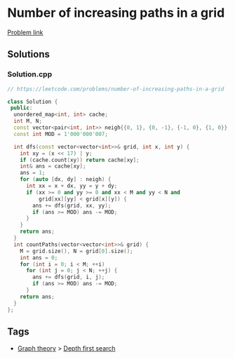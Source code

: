 # Number of increasing paths in a grid

[Problem link](https://leetcode.com/problems/number-of-increasing-paths-in-a-grid)

## Solutions


### Solution.cpp
```cpp
// https://leetcode.com/problems/number-of-increasing-paths-in-a-grid

class Solution {
 public:
  unordered_map<int, int> cache;
  int M, N;
  const vector<pair<int, int>> neigh{{0, 1}, {0, -1}, {-1, 0}, {1, 0}};
  const int MOD = 1'000'000'007;

  int dfs(const vector<vector<int>>& grid, int x, int y) {
    int xy = (x << 17) | y;
    if (cache.count(xy)) return cache[xy];
    int& ans = cache[xy];
    ans = 1;
    for (auto [dx, dy] : neigh) {
      int xx = x + dx, yy = y + dy;
      if (xx >= 0 and yy >= 0 and xx < M and yy < N and
          grid[xx][yy] < grid[x][y]) {
        ans += dfs(grid, xx, yy);
        if (ans >= MOD) ans -= MOD;
      }
    }
    return ans;
  }
  int countPaths(vector<vector<int>>& grid) {
    M = grid.size(), N = grid[0].size();
    int ans = 0;
    for (int i = 0; i < M; ++i)
      for (int j = 0; j < N; ++j) {
        ans += dfs(grid, i, j);
        if (ans >= MOD) ans -= MOD;
      }
    return ans;
  }
};
```
## Tags

* [Graph theory](/README.md#Graph_theory) > [Depth first search](/README.md#Graph_theory-Depth_first_search)
